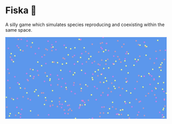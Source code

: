 # Fiska 🐛

A silly game which simulates species reproducing and coexisting within the same space.

![Fiska Preview](https://raw.githubusercontent.com/bananatron/fiska/master/assets/fiska_preview.gif)
